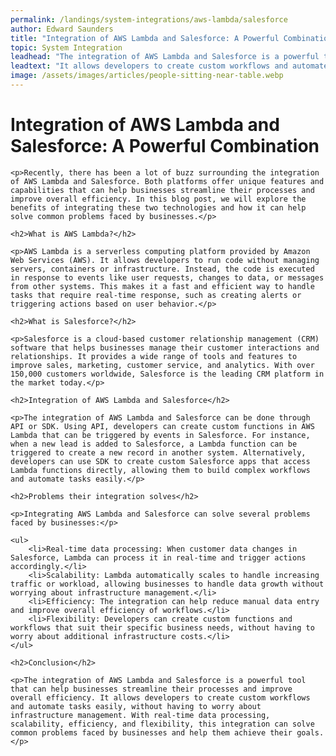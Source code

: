 ```yaml
---
permalink: /landings/system-integrations/aws-lambda/salesforce
author: Edward Saunders
title: "Integration of AWS Lambda and Salesforce: A Powerful Combination"
topic: System Integration
leadhead: "The integration of AWS Lambda and Salesforce is a powerful tool that can help businesses streamline their processes and improve overall efficiency"
leadtext: "It allows developers to create custom workflows and automate tasks easily, without having to worry about infrastructure management. With real-time data processing, scalability, efficiency, and flexibility, this integration can solve common problems faced by businesses and help them achieve their goals."
image: /assets/images/articles/people-sitting-near-table.webp
---
```

<div class="arttext">	<h1>Integration of AWS Lambda and Salesforce: A Powerful Combination</h1>

	<p>Recently, there has been a lot of buzz surrounding the integration of AWS Lambda and Salesforce. Both platforms offer unique features and capabilities that can help businesses streamline their processes and improve overall efficiency. In this blog post, we will explore the benefits of integrating these two technologies and how it can help solve common problems faced by businesses.</p>

	<h2>What is AWS Lambda?</h2>

	<p>AWS Lambda is a serverless computing platform provided by Amazon Web Services (AWS). It allows developers to run code without managing servers, containers or infrastructure. Instead, the code is executed in response to events like user requests, changes to data, or messages from other systems. This makes it a fast and efficient way to handle tasks that require real-time response, such as creating alerts or triggering actions based on user behavior.</p>

	<h2>What is Salesforce?</h2>

	<p>Salesforce is a cloud-based customer relationship management (CRM) software that helps businesses manage their customer interactions and relationships. It provides a wide range of tools and features to improve sales, marketing, customer service, and analytics. With over 150,000 customers worldwide, Salesforce is the leading CRM platform in the market today.</p>

	<h2>Integration of AWS Lambda and Salesforce</h2>

	<p>The integration of AWS Lambda and Salesforce can be done through API or SDK. Using API, developers can create custom functions in AWS Lambda that can be triggered by events in Salesforce. For instance, when a new lead is added to Salesforce, a Lambda function can be triggered to create a new record in another system. Alternatively, developers can use SDK to create custom Salesforce apps that access Lambda functions directly, allowing them to build complex workflows and automate tasks easily.</p>

	<h2>Problems their integration solves</h2>

	<p>Integrating AWS Lambda and Salesforce can solve several problems faced by businesses:</p>

	<ul>
		<li>Real-time data processing: When customer data changes in Salesforce, Lambda can process it in real-time and trigger actions accordingly.</li>
		<li>Scalability: Lambda automatically scales to handle increasing traffic or workload, allowing businesses to handle data growth without worrying about infrastructure management.</li>
		<li>Efficiency: The integration can help reduce manual data entry and improve overall efficiency of workflows.</li>
		<li>Flexibility: Developers can create custom functions and workflows that suit their specific business needs, without having to worry about additional infrastructure costs.</li>
	</ul>

	<h2>Conclusion</h2>

	<p>The integration of AWS Lambda and Salesforce is a powerful tool that can help businesses streamline their processes and improve overall efficiency. It allows developers to create custom workflows and automate tasks easily, without having to worry about infrastructure management. With real-time data processing, scalability, efficiency, and flexibility, this integration can solve common problems faced by businesses and help them achieve their goals.</p>

</div>